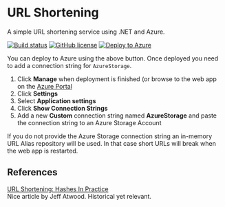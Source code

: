 # URL Shortening

A simple URL shortening service using .NET and Azure.

[![Build status](https://ci.appveyor.com/api/projects/status/bdr6q9t088l8c81c?svg=true)](https://ci.appveyor.com/project/jfoshee/urlshortening)
[![GitHub license](https://img.shields.io/badge/license-MIT-blue.svg)](https://raw.githubusercontent.com/Durwella/UrlShortening/master/LICENSE)
[![Deploy to Azure](https://img.shields.io/badge/deploy!-Azure-6EC0D9.svg)](https://azuredeploy.net/)


You can deploy to Azure using the above button. Once deployed you need to add a connection string 
for `AzureStorage`. 

1. Click **Manage** when deployment is finished (or browse to the web app on the [Azure Portal](https://portal.azure.com)
1. Click **Settings**
1. Select **Application settings**
1. Click **Show Connection Strings**
1. Add a new **Custom** connection string named **AzureStorage** and paste the connection string to an Azure Storage Account

If you do not provide the Azure Storage connection string an in-memory URL Alias repository will be used. 
In that case short URLs will break when the web app is restarted.


## References

[URL Shortening: Hashes In Practice](http://blog.codinghorror.com/url-shortening-hashes-in-practice/)  
Nice article by Jeff Atwood. Historical yet relevant.

